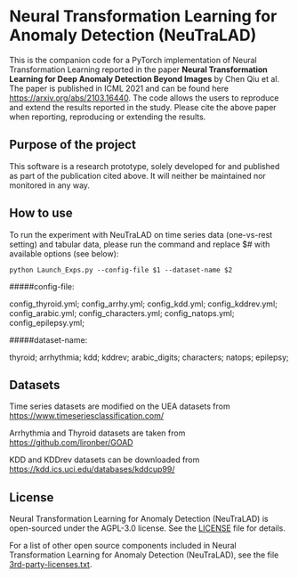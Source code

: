 # Neural Transformation Learning for Anomaly Detection (NeuTraLAD)

This is the companion code for a PyTorch implementation of Neural Transformation Learning reported in the paper
**Neural Transformation Learning for Deep Anomaly Detection Beyond Images** by Chen Qiu et al. 
The paper is published in ICML 2021 and can be found here https://arxiv.org/abs/2103.16440. 
The code allows the users to reproduce and extend the results reported in the study. Please cite the
above paper when reporting, reproducing or extending the results.

## Purpose of the project

This software is a research prototype, solely developed for and published as
part of the publication cited above. It will neither be maintained nor monitored in any way.

## How to use

To run the experiment with NeuTraLAD on time series data (one-vs-rest setting) and tabular data, please run the command and replace \$# with available options (see below): 

```
python Launch_Exps.py --config-file $1 --dataset-name $2 
```

#####config-file: 

config_thyroid.yml; config_arrhy.yml; config_kdd.yml; config_kddrev.yml; config_arabic.yml; config_characters.yml; config_natops.yml; config_epilepsy.yml;

#####dataset-name: 

thyroid; arrhythmia; kdd; kddrev; arabic_digits; characters; natops; epilepsy;  

## Datasets

Time series datasets are modified on the UEA datasets from https://www.timeseriesclassification.com/

Arrhythmia and Thyroid datasets are taken from https://github.com/lironber/GOAD 

KDD and KDDrev datasets can be downloaded from https://kdd.ics.uci.edu/databases/kddcup99/

## License

Neural Transformation Learning for Anomaly Detection (NeuTraLAD) is open-sourced under the AGPL-3.0 license. See the
[LICENSE](LICENSE) file for details.

For a list of other open source components included in Neural Transformation Learning for Anomaly Detection (NeuTraLAD), see the
file [3rd-party-licenses.txt](3rd-party-licenses.txt).